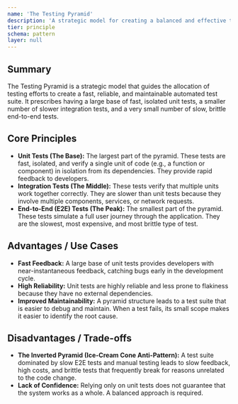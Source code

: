 ```yaml
---
name: 'The Testing Pyramid'
description: 'A strategic model for creating a balanced and effective testing portfolio with a focus on speed and reliability.'
tier: principle
schema: pattern
layer: null
---
```


## Summary

The Testing Pyramid is a strategic model that guides the allocation of testing efforts to create a fast, reliable, and maintainable automated test suite. It prescribes having a large base of fast, isolated unit tests, a smaller number of slower integration tests, and a very small number of slow, brittle end-to-end tests.

## Core Principles

- **Unit Tests (The Base):** The largest part of the pyramid. These tests are fast, isolated, and verify a single unit of code (e.g., a function or component) in isolation from its dependencies. They provide rapid feedback to developers.
- **Integration Tests (The Middle):** These tests verify that multiple units work together correctly. They are slower than unit tests because they involve multiple components, services, or network requests.
- **End-to-End (E2E) Tests (The Peak):** The smallest part of the pyramid. These tests simulate a full user journey through the application. They are the slowest, most expensive, and most brittle type of test.

## Advantages / Use Cases

- **Fast Feedback:** A large base of unit tests provides developers with near-instantaneous feedback, catching bugs early in the development cycle.
- **High Reliability:** Unit tests are highly reliable and less prone to flakiness because they have no external dependencies.
- **Improved Maintainability:** A pyramid structure leads to a test suite that is easier to debug and maintain. When a test fails, its small scope makes it easier to identify the root cause.

## Disadvantages / Trade-offs

- **The Inverted Pyramid (Ice-Cream Cone Anti-Pattern):** A test suite dominated by slow E2E tests and manual testing leads to slow feedback, high costs, and brittle tests that frequently break for reasons unrelated to the code change.
- **Lack of Confidence:** Relying only on unit tests does not guarantee that the system works as a whole. A balanced approach is required.
